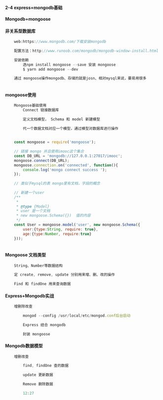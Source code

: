 #### 2-4 express+mongodb基础#### Mongodb+mongoose#### 非关系型数据库```jsx harmony    web:https://www.mongodb.com/下载安装mongodb        配置方法：http://www.runoob.com/mongodb/mongodb-window-install.html        安装依赖        迭npm install mongoose --save 安装 mongoose        $ yarn add mongoose --dev        通过 mongoose操作mongodb、存储的就是josn、相对mysql来说，要易用很多        ```#### mongoose使用```jsx harmony    Mongoose基础使用        Connect 链接数据库                定义文档模型， Schema 和 model 新建模型                代一个数据文档对应一个模型，通过模型对数据库进行操作            const mongoose = require('mongoose');        // 链接 mongo 并且使用imooc这个集合    const DB_URL = 'mongodb://127.0.0.1:27017/imooc';    mongoose.connect(DB_URL);    mongoose.connection.on('connected', function(){        console.log('mongo connect success ');    });        // 类似于mysql的表 mongo里有文档，字段的概念        // 新建一个user    /**     *     * @type {Model}     * user 是一个文档     * new mongoose.Schema({})  值的内容     */    const User = mongoose.model('user', new mongoose.Schema({        user:{type:String, require: true},        age:{type:Number, require:true}    }));           ```#### Mongoose 文档类型```jsx harmony    String、Number等数据结构        定 create, remove, update 分别用来增、删、改的操作        Find 和 findOne 用来查询数据```#### Express+Mongodb实战```jsx harmony    增删除改查                mongod --config /usr/local/etc/mongod.conf后台启动                Express 结合 mongodb                封装 mongoose        ```#### Mongodb数据模型```jsx harmony    增删改查                find, findOne 查的数据                update 更新数据                Remove 删除数据                  12:27    ```